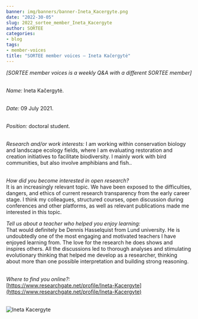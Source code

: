 ```yaml
---
banner: img/banners/banner-Ineta_Kacergyte.png
date: "2022-30-05"
slug: 2022_sortee_member_Ineta_Kacergyte
author: SORTEE
categories:
- blog
tags:
- member-voices
title: "SORTEE member voices – Ineta Kačergytė" 
---
```



*[SORTEE member voices is a weekly Q&A with a different SORTEE member]*   
&nbsp;
&nbsp;

   _Name:_ Ineta Kačergytė.   
&nbsp;

   _Date:_ 09 July 2021.   
&nbsp;

   _Position:_ doctoral student.   
&nbsp;

   _Research and/or work interests:_ I am working within conservation biology and landscape ecology fields, where I am evaluating restoration and creation initiatives to facilitate biodiversity. I mainly work with bird communities, but also involve amphibians and fish..   
&nbsp;
&nbsp;

_How did you become interested in open research?_   
It is an increasingly relevant topic. We have been exposed to the difficulties, dangers, and ethics of current research transparency from the early career stage. I think my colleagues, structured courses, open discussion during conferences and other platforms, as well as relevant publications made me interested in this topic.
&nbsp;
&nbsp;

_Tell us about a teacher who helped you enjoy learning:_   
That would definitely be Dennis Hasselquist from Lund university. He is undoubtedly one of the most engaging and motivated teachers I have enjoyed learning from. The love for the research he does shows and inspires others. All the discussions led to thorough analyses and stimulating evolutionary thinking that helped me develop as a researcher, thinking about more than one possible interpretation and building strong reasoning.
&nbsp;
&nbsp;

_Where to find you online?:_   
[https://www.researchgate.net/profile/Ineta-Kacergyte](https://www.researchgate.net/profile/Ineta-Kacergyte)   
&nbsp;
&nbsp;


![Ineta Kacergyte](/blog/images/Ineta_Kacergyte.png)    
&nbsp;
